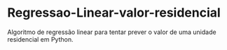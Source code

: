 # Regressao-Linear-valor-residencial
Algoritmo de regressão linear para tentar prever o valor de uma unidade residencial em Python.
